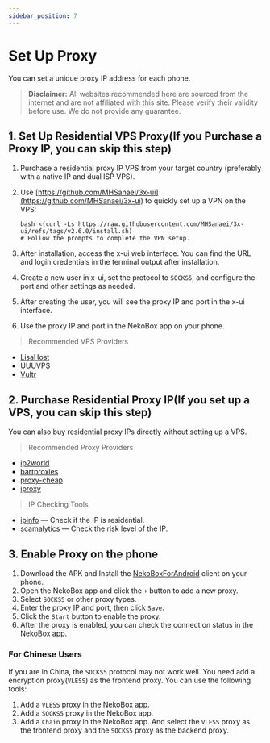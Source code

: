 ```yaml
---
sidebar_position: 7
---
```

# Set Up Proxy

You can set a unique proxy IP address for each phone.

> **Disclaimer:** All websites recommended here are sourced from the internet and are not affiliated with this site. Please verify their validity before use. We do not provide any guarantee.

## 1. Set Up Residential VPS Proxy(If you Purchase a Proxy IP, you can skip this step)

1. Purchase a residential proxy IP VPS from your target country (preferably with a native IP and dual ISP VPS).
2. Use [https://github.com/MHSanaei/3x-ui](https://github.com/MHSanaei/3x-ui) to quickly set up a VPN on the VPS:

    ```shell
    bash <(curl -Ls https://raw.githubusercontent.com/MHSanaei/3x-ui/refs/tags/v2.6.0/install.sh)
    # Follow the prompts to complete the VPN setup.
    ```

3. After installation, access the x-ui web interface. You can find the URL and login credentials in the terminal output after installation.
4. Create a new user in x-ui, set the protocol to `SOCKS5`, and configure the port and other settings as needed.
5. After creating the user, you will see the proxy IP and port in the x-ui interface.
6. Use the proxy IP and port in the NekoBox app on your phone.

> Recommended VPS Providers

- [LisaHost](https://lisahost.com/aff.php?aff=1886)
- [UUUVPS](https://uuuvps.hk/aff.php?aff=189)
- [Vultr](https://www.vultr.com/?ref=8557792)

## 2. Purchase Residential Proxy IP(If you set up a VPS, you can skip this step)

You can also buy residential proxy IPs directly without setting up a VPS.

> Recommended Proxy Providers

- [ip2world](https://www.ip2world.com/?ref=42CEY5RUTT)
- [bartproxies](https://bartproxies.com/login?referral=nai50tep)
- [proxy-cheap](https://app.proxy-cheap.com/r/jY5Tfd)
- [iproxy](https://iproxy.online/invite/friend/8O2RSxPc4J)

> IP Checking Tools

- [ipinfo](https://ipinfo.io) — Check if the IP is residential.
- [scamalytics](https://scamalytics.com/ip) — Check the risk level of the IP.

## 3. Enable Proxy on the phone

1. Download the APK and Install the [NekoBoxForAndroid](https://github.com/MatsuriDayo/NekoBoxForAndroid) client on your phone.
2. Open the NekoBox app and click the `+` button to add a new proxy.
3. Select `SOCKS5` or other proxy types.
4. Enter the proxy IP and port, then click `Save`.
5. Click the `Start` button to enable the proxy.
6. After the proxy is enabled, you can check the connection status in the NekoBox app.

### For Chinese Users

If you are in China, the `SOCKS5` protocol may not work well. You need add a encryption proxy(`VLESS`) as the frontend proxy. You can use the following tools:

1. Add a `VLESS` proxy in the NekoBox app.
2. Add a `SOCKS5` proxy in the NekoBox app.
3. Add a `Chain` proxy in the NekoBox app. And select the `VLESS` proxy as the frontend proxy and the `SOCKS5` proxy as the backend proxy.
